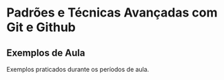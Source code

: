 # Padrões e Técnicas Avançadas com Git e Github

## Exemplos de Aula

Exemplos praticados durante os períodos de aula.